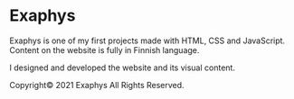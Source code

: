 # Exaphys

Exaphys is one of my first projects made with HTML, CSS and JavaScript. Content on the website is fully in Finnish language.

I designed and developed the website and its visual content.

Copyright© 2021 Exaphys All Rights Reserved.

